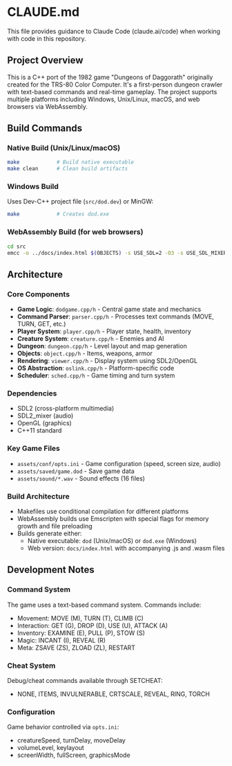 # CLAUDE.md

This file provides guidance to Claude Code (claude.ai/code) when working with code in this repository.

## Project Overview

This is a C++ port of the 1982 game "Dungeons of Daggorath" originally created for the TRS-80 Color Computer. It's a first-person dungeon crawler with text-based commands and real-time gameplay. The project supports multiple platforms including Windows, Unix/Linux, macOS, and web browsers via WebAssembly.

## Build Commands

### Native Build (Unix/Linux/macOS)
```bash
make            # Build native executable
make clean      # Clean build artifacts
```

### Windows Build
Uses Dev-C++ project file (`src/dod.dev`) or MinGW:
```bash
make            # Creates dod.exe
```

### WebAssembly Build (for web browsers)
```bash
cd src
emcc -o ../docs/index.html $(OBJECTS) -s USE_SDL=2 -O3 -s USE_SDL_MIXER=2 -s USE_REGAL=1 -s ALLOW_MEMORY_GROWTH=1 --preload-file ../assets@/ -s FULL_ES2=1 -s ASYNCIFY -s WASM=1 -s EXIT_RUNTIME=1 --shell-file standalone.html
```

## Architecture

### Core Components
- **Game Logic**: `dodgame.cpp/h` - Central game state and mechanics
- **Command Parser**: `parser.cpp/h` - Processes text commands (MOVE, TURN, GET, etc.)
- **Player System**: `player.cpp/h` - Player state, health, inventory
- **Creature System**: `creature.cpp/h` - Enemies and AI
- **Dungeon**: `dungeon.cpp/h` - Level layout and map generation
- **Objects**: `object.cpp/h` - Items, weapons, armor
- **Rendering**: `viewer.cpp/h` - Display system using SDL2/OpenGL
- **OS Abstraction**: `oslink.cpp/h` - Platform-specific code
- **Scheduler**: `sched.cpp/h` - Game timing and turn system

### Dependencies
- SDL2 (cross-platform multimedia)
- SDL2_mixer (audio)
- OpenGL (graphics)
- C++11 standard

### Key Game Files
- `assets/conf/opts.ini` - Game configuration (speed, screen size, audio)
- `assets/saved/game.dod` - Save game data
- `assets/sound/*.wav` - Sound effects (16 files)

### Build Architecture
- Makefiles use conditional compilation for different platforms
- WebAssembly builds use Emscripten with special flags for memory growth and file preloading
- Builds generate either:
  - Native executable: `dod` (Unix/macOS) or `dod.exe` (Windows)
  - Web version: `docs/index.html` with accompanying .js and .wasm files

## Development Notes

### Command System
The game uses a text-based command system. Commands include:
- Movement: MOVE (M), TURN (T), CLIMB (C)
- Interaction: GET (G), DROP (D), USE (U), ATTACK (A)
- Inventory: EXAMINE (E), PULL (P), STOW (S)
- Magic: INCANT (I), REVEAL (R)
- Meta: ZSAVE (ZS), ZLOAD (ZL), RESTART

### Cheat System
Debug/cheat commands available through SETCHEAT:
- NONE, ITEMS, INVULNERABLE, CRTSCALE, REVEAL, RING, TORCH

### Configuration
Game behavior controlled via `opts.ini`:
- creatureSpeed, turnDelay, moveDelay
- volumeLevel, keylayout
- screenWidth, fullScreen, graphicsMode